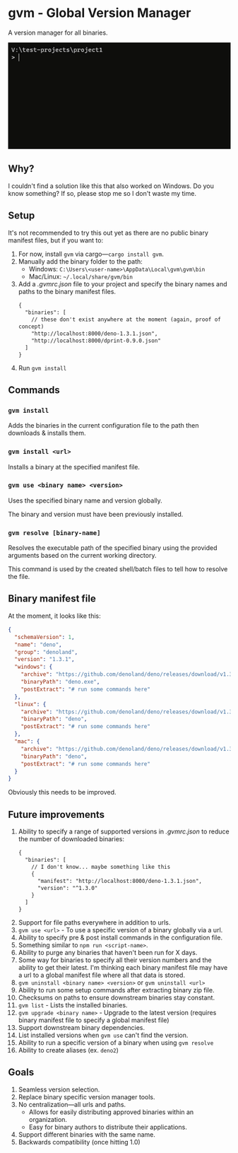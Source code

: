 # gvm - Global Version Manager

A version manager for all binaries.

![Demo using gvm command](demo.gif "Demo using gvm command")

## Why?

I couldn't find a solution like this that also worked on Windows. Do you know something? If so, please stop me so I don't waste my time.

## Setup

It's not recommended to try this out yet as there are no public binary manifest files, but if you want to:

1. For now, install `gvm` via cargo—`cargo install gvm`.
2. Manually add the binary folder to the path:
   - Windows: `C:\Users\<user-name>\AppData\Local\gvm\gvm\bin`
   - Mac/Linux: `~/.local/share/gvm/bin`
3. Add a _.gvmrc.json_ file to your project and specify the binary names and paths to the binary manifest files.
   ```jsonc
   {
     "binaries": [
       // these don't exist anywhere at the moment (again, proof of concept)
       "http://localhost:8000/deno-1.3.1.json",
       "http://localhost:8000/dprint-0.9.0.json"
     ]
   }
   ```
4. Run `gvm install`

## Commands

### `gvm install`

Adds the binaries in the current configuration file to the path then downloads & installs them.

### `gvm install <url>`

Installs a binary at the specified manifest file.

### `gvm use <binary name> <version>`

Uses the specified binary name and version globally.

The binary and version must have been previously installed.

### `gvm resolve [binary-name]`

Resolves the executable path of the specified binary using the provided arguments based on the current working directory.

This command is used by the created shell/batch files to tell how to resolve the file.

## Binary manifest file

At the moment, it looks like this:

```json
{
  "schemaVersion": 1,
  "name": "deno",
  "group": "denoland",
  "version": "1.3.1",
  "windows": {
    "archive": "https://github.com/denoland/deno/releases/download/v1.3.1/deno-x86_64-pc-windows-msvc.zip",
    "binaryPath": "deno.exe",
    "postExtract": "# run some commands here"
  },
  "linux": {
    "archive": "https://github.com/denoland/deno/releases/download/v1.3.1/deno-x86_64-unknown-linux-gnu.zip",
    "binaryPath": "deno",
    "postExtract": "# run some commands here"
  },
  "mac": {
    "archive": "https://github.com/denoland/deno/releases/download/v1.3.1/deno-x86_64-apple-darwin.zip",
    "binaryPath": "deno",
    "postExtract": "# run some commands here"
  }
}
```

Obviously this needs to be improved.

## Future improvements

1. Ability to specify a range of supported versions in _.gvmrc.json_ to reduce the number of downloaded binaries:
   ```jsonc
   {
     "binaries": [
       // I don't know... maybe something like this
       {
         "manifest": "http://localhost:8000/deno-1.3.1.json",
         "version": "^1.3.0"
       }
     ]
   }
   ```
2. Support for file paths everywhere in addition to urls.
3. `gvm use <url>` - To use a specific version of a binary globally via a url.
4. Ability to specify pre & post install commands in the configuration file.
5. Something similar to `npm run <script-name>`.
6. Ability to purge any binaries that haven't been run for X days.
7. Some way for binaries to specify all their version numbers and the ability to get their latest. I'm thinking each binary manifest file may have a url to a global manifest file where all that data is stored.
8. `gvm uninstall <binary name> <version>` or `gvm uninstall <url>`
9. Ability to run some setup commands after extracting binary zip file.
10. Checksums on paths to ensure downstream binaries stay constant.
11. `gvm list` - Lists the installed binaries.
12. `gvm upgrade <binary name>` - Upgrade to the latest version (requires binary manifest file to specify a global manifest file)
13. Support downstream binary dependencies.
14. List installed versions when `gvm use` can't find the version.
15. Ability to run a specific version of a binary when using `gvm resolve`
16. Ability to create aliases (ex. `deno2`)

## Goals

1. Seamless version selection.
2. Replace binary specific version manager tools.
3. No centralization—all urls and paths.
   - Allows for easily distributing approved binaries within an organization.
   - Easy for binary authors to distribute their applications.
4. Support different binaries with the same name.
5. Backwards compatibility (once hitting 1.0)
